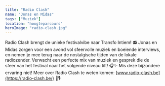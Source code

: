 ```yaml
---
title: "Radio Clash"
name: "Jonas en Midas"
tags: ["Muziek"]
location: "hoogteparcours"
heroImage: "radio-clash.jpg"
---
```


Radio Clash brengt de unieke festivalvibe naar Transfo Intiem!
📻 Jonas en Midas zorgen voor een avond vol sfeervolle muziek en boeiende interviews, en nemen je mee terug naar de nostalgische tijden van de lokale radiozender. Verwacht een perfecte mix van muziek en gesprek die de sfeer van het festival naar het volgende niveau tilt! 🎧✨
Mis deze bijzondere ervaring niet! Meer over Radio Clash te weten komen: [www.radio-clash.be](https://radio-clash.be/) 🌟🎙
